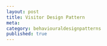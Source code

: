 ```yaml
---
layout: post
title: Visitor Design Pattern
meta: 
category: behaviouraldesignpatterns
published: true
---
```

